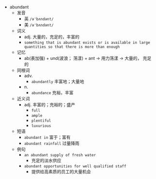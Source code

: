 - abundant
  - 发音
    - 英 `/ə'bʌndənt/`
    - 美 `/ə'bʌndənt/`
  - 词义
    - adj. 大量的，充足的，丰富的
    - `something that is abundant exists or is available in large quantities so that there is more than enough`
  - 记忆
    - ab(表加强) + und(波浪； 荡漾) + ant → 用力荡漾 → 大量的， 充足的
  - 同根词
    - adv.
      - `abundantly` 丰富地；大量地
    - n.
      - `abundance` 充裕，丰富
  - 近义词
    - adj. 丰富的；充裕的；盛产
      - `full`
      - `ample`
      - `plentiful`
      - `luxurious`
  - 短语
    - `abundant in` 富于；富有 
    - `abundant rainfall` 过量降雨 
  - 例句
    - `an abundant supply of fresh water`
      - 充足的淡水供应
    - `abundant opportunities for well qualified staff`
      - 提供给高素质的员工的大量机会


